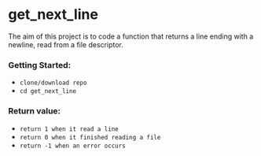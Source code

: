 # get_next_line
The aim of this project is to code a function that returns a line
ending with a newline, read from a file descriptor.

### Getting Started:
* `clone/download repo`
* `cd get_next_line`

### Return value:
* `return 1 when it read a line`
* `return 0 when it finished reading a file`
* `return -1 when an error occurs`

